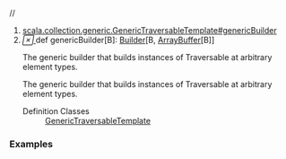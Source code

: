 //
<ol>
<li><a href="https://www.scala-lang.org/api/2.12.3/scala/collection/mutable/ArrayBuffer.html#genericBuilder[B]:scala.collection.mutable.Builder[B,CC[B]]">scala.collection.generic.GenericTraversableTemplate#genericBuilder</a></li>
<li name="scala.collection.generic.GenericTraversableTemplate#genericBuilder" visbl="pub" class="indented0 " data-isabs="false" fullcomment="yes" group="Ungrouped"> <a id="genericBuilder[B]:scala.collection.mutable.Builder[B,CC[B]]"></a><a id="genericBuilder[B]:Builder[B,ArrayBuffer[B]]"></a> <span class="permalink"> <a href="../../../scala/collection/mutable/ArrayBuffer.html#genericBuilder[B]:scala.collection.mutable.Builder[B,CC[B]]" title="Permalink"> <i class="material-icons"></i> </a> </span> <span class="modifier_kind"> <span class="modifier"></span> <span class="kind">def</span> </span> <span class="symbol"> <span class="name">genericBuilder</span><span class="tparams">[<span name="B">B</span>]</span><span class="result">: <a href="Builder.html" class="extype" name="scala.collection.mutable.Builder">Builder</a>[<span class="extype" name="scala.collection.generic.GenericTraversableTemplate.genericBuilder.B">B</span>, <a href="" class="extype" name="scala.collection.mutable.ArrayBuffer">ArrayBuffer</a>[<span class="extype" name="scala.collection.generic.GenericTraversableTemplate.genericBuilder.B">B</span>]]</span> </span> <p class="shortcomment cmt">The generic builder that builds instances of Traversable at arbitrary element types.</p>
 <div class="fullcomment">
  <div class="comment cmt">
   <p>The generic builder that builds instances of Traversable at arbitrary element types. </p>
  </div>
  <dl class="attributes block"> 
   <dt>
    Definition Classes
   </dt>
   <dd>
    <a href="../generic/GenericTraversableTemplate.html" class="extype" name="scala.collection.generic.GenericTraversableTemplate">GenericTraversableTemplate</a>
   </dd>
  </dl>
 </div> </li>
        </ol>


### Examples















